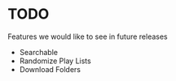 # TODO

Features we would like to see in future releases

* Searchable
* Randomize Play Lists
* Download Folders
